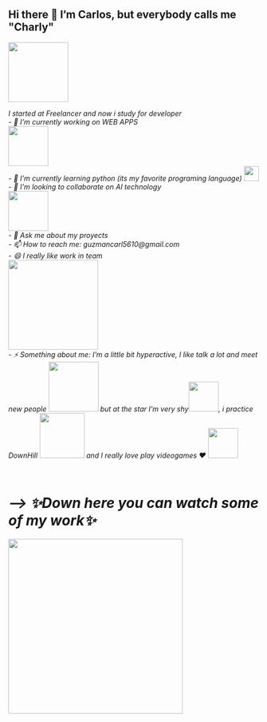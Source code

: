 <h2> Hi there 👋 I’m Carlos, but everybody calls me "Charly" </h2>
<img src= "https://media3.giphy.com/media/h408T6Y5GfmXBKW62l/giphy.gif?cid=ecf05e47ylzii7yoap4cgeusi46kwgnpm97rjhzuqcofmpbk&rid=giphy.gif&ct=g"width="120">

<p><em> I started at Freelancer and now i study for developer <br>
- 🔭 I’m currently working on WEB APPS <br>  <img src= "https://media3.giphy.com/media/HzW4K6qyjQBSaXvjRh/giphy.gif?cid=790b76114d71e799f7c5f5a1c11c5023c3375bd2fde31ae7&rid=giphy.gif&ct=g"width="80"> <br> 
- 🌱 I’m currently learning python (its my favorite programing language)   <img src= "https://media2.giphy.com/media/KAq5w47R9rmTuvWOWa/giphy.gif?cid=ecf05e47o65h6j7ckz6xwo5iuggu33smbgddadui0a20sv9n&rid=giphy.gif&ct=g"width="30"> <br>
- 👯 I’m looking to collaborate on AI technology <br> <img src= "https://media1.giphy.com/media/n6mEMqAuYOQ8l8qcEE/giphy.gif?cid=ecf05e472kuk0wuuoyb8836lbd7puyhfyw9rjac3j1g3jxob&rid=giphy.gif&ct=g"width="80"> <br>
- 💬 Ask me about my proyects <br>
- 📫 How to reach me: guzmancarl5610@gmail.com <br>
- 😄 I really like work in team <br> <img src= "https://media2.giphy.com/media/NEU34P7OlWe1a/giphy.gif?cid=ecf05e473yrbfy37narc4l5t0umvvjrjlawo2nhrzvuckskw&rid=giphy.gif&ct=g"width="180"> <br>
- ⚡ Something about me: I’m a little bit hyperactive, I like talk a lot and meet new people <img src= "https://media2.giphy.com/media/dSetNZo2AJfptAk9hp/giphy.gif?cid=ecf05e47yhjlkgbw8tj1fkoietoam9npg34mahyybmi68kfo&rid=giphy.gif&ct=g"width="100">  but at the star I’m very shy<img src= "https://media0.giphy.com/media/2wKbtCMHTVoOY/giphy.gif?cid=ecf05e477z72izx6io0n1n0urri5f9noofscadiw793c5ig7&rid=giphy.gif&ct=g"width="60">, i practice DownHill <img src= "https://media3.giphy.com/media/3og0IS3qlXe8RFWouY/giphy.gif?cid=ecf05e47k450mqtxh8xcdktiqcgb1ndb2zsymp7k4nj0wlez&rid=giphy.gif&ct=g"width="90">   and I really love play videogames ♥  <img src= "https://media0.giphy.com/media/YTtqB2j5EN7IA/giphy.gif?cid=ecf05e47gs6j5txmvnz7hzwvhf9ne9net58t7ccjaz5hg71p&rid=giphy.gif&ct=g"width="60">  </p><br>
  <h1>--> ✨Down here you can watch some of my work✨</h1>
<img src= "https://media4.giphy.com/media/Js7cqIkpxFy0bILFFA/giphy.gif?cid=ecf05e47qvkbb6wwg4njm4anmwospdckdmxrji5a8d5iye45&rid=giphy.gif&ct=g"width="350"> <br>

